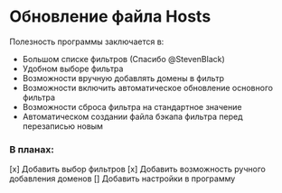 # Обновление файла Hosts
Полезность программы заключается в:
- Большом списке фильтров (Спасибо @StevenBlack)
- Удобном выборе фильтра 
- Возможности вручную добавлять домены в фильтр
- Возможности включить автоматическое обновление основного фильтра
- Возможности сброса фильтра на стандартное значение
- Автоматическом создании файла бэкапа фильтра перед перезаписью новым

### В планах:
[x] Добавить выбор фильтров
[x] Добавить возможность ручного добавления доменов
[] Добавить настройки в программу
